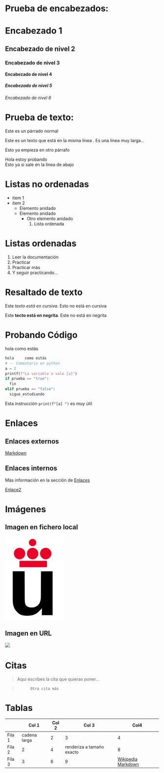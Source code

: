 # Prueba de encabezados:
# Encabezado 1

## Encabezado de nivel 2

### Encabezado de nivel 3

#### Encabezado de nivel 4

##### Encabezado de nivel 5

###### Encabezado de nivel 6

# Prueba de texto:

Este es un párrado normal



Este es un texto que está en
la
misma línea
. Es una línea muy larga...

Esto ya empieza 
en otro párrafo

Hola estoy probando  
Esto ya si sale en la línea de abajo

# Listas no ordenadas

* item 1
* item 2
  * Elemento anidado
  * Elemento anidado
    * Otro elemento anidado
      1. Lista ordenada
    
# Listas ordenadas

1. Leer la documentación
2. Practicar
3. Practicar más
4. Y seguir practicando...

# Resaltado de texto

Este *texto está en cursiva*. Esto no está en cursiva

Este **tecto está en negrita**. Este no está en negrita

# Probando Código
hola     como estás

```python
hola     como estás
# -- Comentario en python
a = 2
printf(f"La variable a vale [a]")
if prueba == "true":
  fin
elif prueba == "false":
  sigue_estudiando
```

Esta instrucción `print(f"[a] ")` es muy útil

# Enlaces

## Enlaces externos
[Markdown](https://es.wikipedia.org/wiki/Markdown)

## Enlaces internos
Más información en la sección de [Enlaces](#Enlaces)

[Enlace2](#Resaltado-de-texto)

# Imágenes

## Imagen en fichero local
![](Logo-urjc.png)
## Imagen en URL
![](https://upload.wikimedia.org/wikipedia/commons/2/2f/CC_BY-SA_3.0.png)

# Citas

> Aquí escribes la cita que quieras poner...

>           Otra cita más

# Tablas

|         | Col 1 | Col 2| Col 3| Col4 |
|---------|-------|------|------|------|
|  Fila 1 |   cadena larga   |   2  |   3  |  4   |
|  Fila 2 |   2   |   4  |   renderiza a tamaño exacto  |  8   |
|  Fila 3 |   3   |   6  |   9  |  [Wikipedia Markdown](https://es.wikipedia.org/wiki/Markdown)  |

